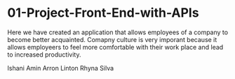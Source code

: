 # 01-Project-Front-End-with-APIs


Here we have created an application that allows employees of a company to become better acquainted. Comapny culture is very imporant because it allows employeers to feel more comfortable with their work place and lead to increased productivity.

Ishani Amin
Arron Linton
Rhyna Silva